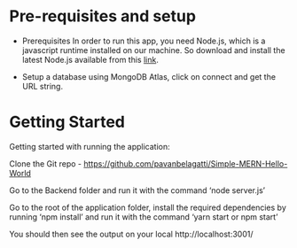 # Pre-requisites and setup
* Prerequisites In order to run this app, you need Node.js, which is a javascript runtime installed on our machine. So download and install the latest Node.js available from this [link](https://nodejs.org/en/).

* Setup a database using MongoDB Atlas, click on connect and get the URL string.


# Getting Started 
Getting started with running the application:

Clone the Git repo - https://github.com/pavanbelagatti/Simple-MERN-Hello-World

Go to the Backend folder and run it with the command ‘node server.js’ 

Go to the root of the application folder, install the required dependencies by running ‘npm install’ and run it with the command ‘yarn start or npm start’

You should then see the output on your local http://localhost:3001/
